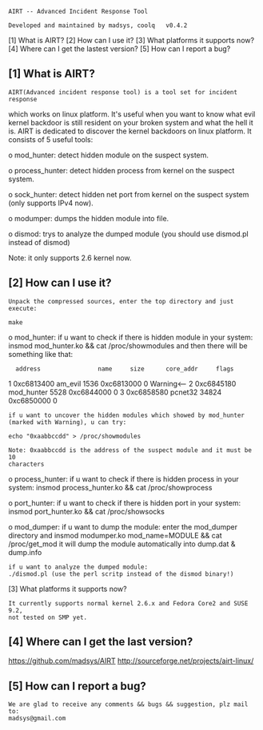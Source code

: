 	AIRT --	Advanced Incident Response Tool

	Developed and maintained by madsys, coolq	v0.4.2


[1] What is AIRT?
[2] How can I use it?
[3] What platforms it supports now?
[4] Where can I get the lastest version?
[5] How can I report a bug?


[1] What is AIRT?
--------------------

	AIRT(Advanced incident response tool) is a tool set for incident response 
which works on linux platform. It's useful when you want to know what 
evil kernel backdoor is still resident on your broken system and 
what the hell it is. AIRT is dedicated to discover the kernel backdoors on 
linux platform. It consists of 5 useful tools:

o mod_hunter: 
	detect hidden module on the suspect system.

o process_hunter: 
	detect hidden process from kernel on the suspect system.

o sock_hunter: 
	detect hidden net port from kernel on the suspect system 
	(only supports IPv4 now).

o modumper: 
	dumps the hidden module into file.

o dismod: 
	trys to analyze the dumped module (you should use dismod.pl instead 
	of dismod)


Note: it only supports 2.6 kernel now.


[2] How can I use it?
----------------------

	Unpack the compressed sources, enter the top directory and just execute:

	make

o mod_hunter:
	if u want to check if there is hidden module in your system:
	insmod mod_hunter.ko && cat /proc/showmodules
	and then there will be something like that:

      address                name     size      core_addr     flags

  1  0xc6813400           am_evil     1536     0xc6813000       0    Warning<--
  2  0xc6845180        mod_hunter     5528     0xc6844000       0
  3  0xc6858580           pcnet32    34824     0xc6850000       0

	if u want to uncover the hidden modules which showed by mod_hunter
	(marked with Warning), u can try:
	
	echo "0xaabbccdd" > /proc/showmodules
	
	Note: 0xaabbccdd is the address of the suspect module and it must be 10 
	characters

o process_hunter:
	if u want to check if there is hidden process in your system:
	insmod process_hunter.ko && cat /proc/showprocess

o port_hunter:
	if u want to check if there is hidden port in your system:
	insmod port_hunter.ko && cat /proc/showsocks

o mod_dumper:
	if u want to dump the module:
	enter the mod_dumper directory and
	insmod modumper.ko mod_name=MODULE && cat /proc/get_mod
	it will dump the module automatically into dump.dat & dump.info

	if u want to analyze the dumped module:
	./dismod.pl (use the perl scritp instead of the dismod binary!)


[3] What platforms it supports now?

	It currently supports normal kernel 2.6.x and Fedora Core2 and SUSE 9.2, 
	not tested on SMP yet.
	

[4] Where can I get the last version?
-----------------------------------------
  https://github.com/madsys/AIRT
	http://sourceforge.net/projects/airt-linux/


[5] How can I report a bug?
----------------------------

	We are glad to receive any comments && bugs && suggestion, plz mail to:
	madsys@gmail.com
